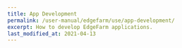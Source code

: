 ```yaml
---
title: App Development
permalink: /user-manual/edgefarm/use/app-development/
excerpt: How to develop EdgeFarm applications.
last_modified_at: 2021-04-13
---
```

